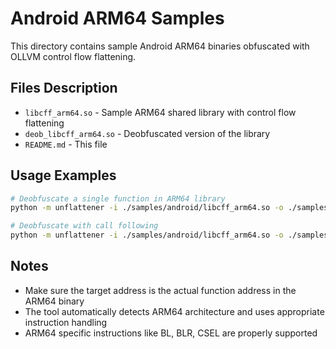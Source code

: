 # Android ARM64 Samples

This directory contains sample Android ARM64 binaries obfuscated with OLLVM control flow flattening.

## Files Description

- `libcff_arm64.so` - Sample ARM64 shared library with control flow flattening
- `deob_libcff_arm64.so` - Deobfuscated version of the library
- `README.md` - This file

## Usage Examples

```bash
# Deobfuscate a single function in ARM64 library
python -m unflattener -i ./samples/android/libcff_arm64.so -o ./samples/android/deob_libcff_arm64.so -t 0x12345678

# Deobfuscate with call following
python -m unflattener -i ./samples/android/libcff_arm64.so -o ./samples/android/deob_libcff_arm64.so -t 0x12345678 -a
```

## Notes

- Make sure the target address is the actual function address in the ARM64 binary
- The tool automatically detects ARM64 architecture and uses appropriate instruction handling
- ARM64 specific instructions like BL, BLR, CSEL are properly supported
